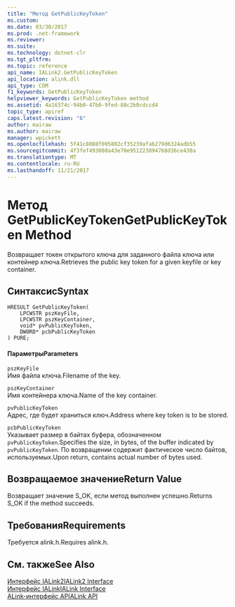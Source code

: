 ```yaml
---
title: "Метод GetPublicKeyToken"
ms.custom: 
ms.date: 03/30/2017
ms.prod: .net-framework
ms.reviewer: 
ms.suite: 
ms.technology: dotnet-clr
ms.tgt_pltfrm: 
ms.topic: reference
api_name: IALink2.GetPublicKeyToken
api_location: alink.dll
api_type: COM
f1_keywords: GetPublicKeyToken
helpviewer_keywords: GetPublicKeyToken method
ms.assetid: 4a16374c-94b0-47b0-9fed-88c2b0cdccd4
topic_type: apiref
caps.latest.revision: "6"
author: mairaw
ms.author: mairaw
manager: wpickett
ms.openlocfilehash: 5f41c8088f095802cf35239afab279d6324adb55
ms.sourcegitcommit: 4f3fef493080a43e70e951223894768d36ce430a
ms.translationtype: MT
ms.contentlocale: ru-RU
ms.lasthandoff: 11/21/2017
---
```

# <a name="getpublickeytoken-method"></a><span data-ttu-id="f5140-102">Метод GetPublicKeyToken</span><span class="sxs-lookup"><span data-stu-id="f5140-102">GetPublicKeyToken Method</span></span>
<span data-ttu-id="f5140-103">Возвращает токен открытого ключа для заданного файла ключа или контейнер ключа.</span><span class="sxs-lookup"><span data-stu-id="f5140-103">Retrieves the public key token for a given keyfile or key container.</span></span>  
  
## <a name="syntax"></a><span data-ttu-id="f5140-104">Синтаксис</span><span class="sxs-lookup"><span data-stu-id="f5140-104">Syntax</span></span>  
  
```  
HRESULT GetPublicKeyToken(  
    LPCWSTR pszKeyFile,  
    LPCWSTR pszKeyContainer,  
    void* pvPublicKeyToken,  
    DWORD* pcbPublicKeyToken  
) PURE;  
```  
  
#### <a name="parameters"></a><span data-ttu-id="f5140-105">Параметры</span><span class="sxs-lookup"><span data-stu-id="f5140-105">Parameters</span></span>  
 `pszKeyFile`  
 <span data-ttu-id="f5140-106">Имя файла ключа.</span><span class="sxs-lookup"><span data-stu-id="f5140-106">Filename of the key.</span></span>  
  
 `pszKeyContainer`  
 <span data-ttu-id="f5140-107">Имя контейнера ключа.</span><span class="sxs-lookup"><span data-stu-id="f5140-107">Name of the key container.</span></span>  
  
 `pvPublicKeyToken`  
 <span data-ttu-id="f5140-108">Адрес, где будет храниться ключ.</span><span class="sxs-lookup"><span data-stu-id="f5140-108">Address where key token is to be stored.</span></span>  
  
 `pcbPublicKeyToken`  
 <span data-ttu-id="f5140-109">Указывает размер в байтах буфера, обозначенном `pvPublicKeyToken`.</span><span class="sxs-lookup"><span data-stu-id="f5140-109">Specifies the size, in bytes, of the buffer indicated by `pvPublicKeyToken`.</span></span> <span data-ttu-id="f5140-110">По возвращении содержит фактическое число байтов, используемых.</span><span class="sxs-lookup"><span data-stu-id="f5140-110">Upon return, contains actual number of bytes used.</span></span>  
  
## <a name="return-value"></a><span data-ttu-id="f5140-111">Возвращаемое значение</span><span class="sxs-lookup"><span data-stu-id="f5140-111">Return Value</span></span>  
 <span data-ttu-id="f5140-112">Возвращает значение S_OK, если метод выполнен успешно.</span><span class="sxs-lookup"><span data-stu-id="f5140-112">Returns S_OK if the method succeeds.</span></span>  
  
## <a name="requirements"></a><span data-ttu-id="f5140-113">Требования</span><span class="sxs-lookup"><span data-stu-id="f5140-113">Requirements</span></span>  
 <span data-ttu-id="f5140-114">Требуется alink.h.</span><span class="sxs-lookup"><span data-stu-id="f5140-114">Requires alink.h.</span></span>  
  
## <a name="see-also"></a><span data-ttu-id="f5140-115">См. также</span><span class="sxs-lookup"><span data-stu-id="f5140-115">See Also</span></span>  
 [<span data-ttu-id="f5140-116">Интерфейс IALink2</span><span class="sxs-lookup"><span data-stu-id="f5140-116">IALink2 Interface</span></span>](../../../../docs/framework/unmanaged-api/alink/ialink2-interface.md)  
 [<span data-ttu-id="f5140-117">Интерфейс IALink</span><span class="sxs-lookup"><span data-stu-id="f5140-117">IALink Interface</span></span>](../../../../docs/framework/unmanaged-api/alink/ialink-interface.md)  
 [<span data-ttu-id="f5140-118">ALink-интерфейс API</span><span class="sxs-lookup"><span data-stu-id="f5140-118">ALink API</span></span>](../../../../docs/framework/unmanaged-api/alink/index.md)
